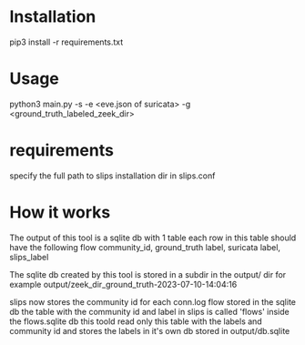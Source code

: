 # Installation
pip3 install -r requirements.txt

# Usage 
python3 main.py -s <slips input> -e <eve.json of suricata> -g <ground_truth_labeled_zeek_dir>

# requirements
specify the full path to slips installation dir in slips.conf

# How it works

The output of this tool is a sqlite db with 1 table
each row in this table should have the following
flow community_id, ground_truth label, suricata label, slips_label


The sqlite db created by this tool is stored in a subdir in the output/ dir
for example
output/zeek_dir_ground_truth-2023-07-10-14:04:16

slips now stores the community id for each conn.log flow stored in the sqlite db
the table with the community id and label in slips is called 'flows' inside the flows.sqlite db
this toold read only this table with the labels and community id and stores the labels in it's own db stored in output/db.sqlite

